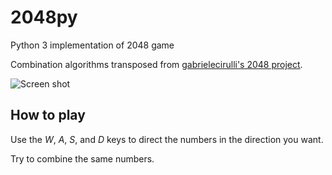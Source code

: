 2048py
======

Python 3 implementation of 2048 game

Combination algorithms transposed from [gabrielecirulli's 2048 project](https://github.com/gabrielecirulli/2048).

![Screen shot](http://imgur.com/MDCgWZq)

## How to play

Use the *W*, *A*, *S*, and *D* keys to direct the numbers in the direction you want.

Try to combine the same numbers.
